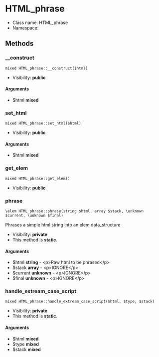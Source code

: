 HTML_phrase
===============






* Class name: HTML_phrase
* Namespace: 







Methods
-------


### __construct

    mixed HTML_phrase::__construct($html)





* Visibility: **public**


#### Arguments
* $html **mixed**



### set_html

    mixed HTML_phrase::set_html($html)





* Visibility: **public**


#### Arguments
* $html **mixed**



### get_elem

    mixed HTML_phrase::get_elem()





* Visibility: **public**




### phrase

    \elem HTML_phrase::phrase(string $html, array $stack, \unknown $current, \unknown $final)

Phrases a simple html string into an elem data_structure



* Visibility: **private**
* This method is **static**.


#### Arguments
* $html **string** - &lt;p&gt;Raw html to be phrased&lt;/p&gt;
* $stack **array** - &lt;p&gt;IGNORE&lt;/p&gt;
* $current **unknown** - &lt;p&gt;IGNORE&lt;/p&gt;
* $final **unknown** - &lt;p&gt;IGNORE&lt;/p&gt;



### handle_extream_case_script

    mixed HTML_phrase::handle_extream_case_script($html, $type, $stack)





* Visibility: **private**
* This method is **static**.


#### Arguments
* $html **mixed**
* $type **mixed**
* $stack **mixed**


